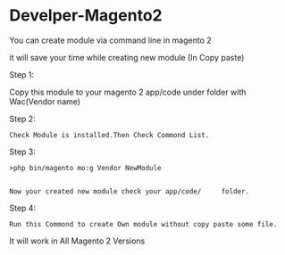 # Develper-Magento2

You can create module via command line in magento 2

it will save your time while creating new module (In Copy paste)


Step 1:

   Copy this module to your magento 2 app/code under folder with  Wac(Vendor name)
   

Step 2:

    Check Module is installed.Then Check Commond List.
    
    
Step 3:

    >php bin/magento mo:g Vendor NewModule
    
    
    Now your created new module check your app/code/     folder.
    
Step 4:

    Run this Commond to create Own module without copy paste some file.
    


It will work in All Magento 2 Versions
    
    
